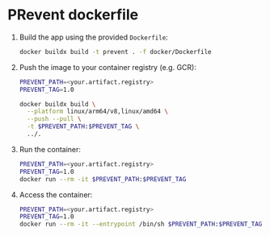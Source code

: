 # PRevent dockerfile

1. Build the app using the provided `Dockerfile`:

    ```bash
    docker buildx build -t prevent . -f docker/Dockerfile
    ```

2. Push the image to your container registry (e.g. GCR):

    ```bash
    PREVENT_PATH=<your.artifact.registry>
    PREVENT_TAG=1.0

    docker buildx build \
      --platform linux/arm64/v8,linux/amd64 \
      --push --pull \
      -t $PREVENT_PATH:$PREVENT_TAG \
      ../.
    ```

3. Run the container:

    ```bash
    PREVENT_PATH=<your.artifact.registry>
    PREVENT_TAG=1.0
    docker run --rm -it $PREVENT_PATH:$PREVENT_TAG
    ```

4. Access the container:

    ```bash
    PREVENT_PATH=<your.artifact.registry>
    PREVENT_TAG=1.0
    docker run --rm -it --entrypoint /bin/sh $PREVENT_PATH:$PREVENT_TAG
    ```

